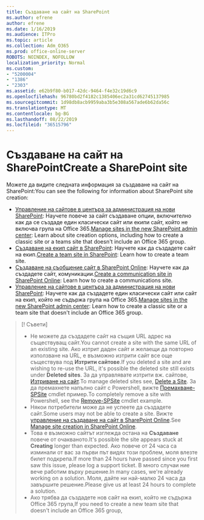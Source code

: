 ```yaml
---
title: Създаване на сайт на SharePoint
ms.author: efrene
author: efrene
ms.date: 1/16/2019
ms.audience: ITPro
ms.topic: article
ms.collection: Adm_O365
ms.prod: office-online-server
ROBOTS: NOINDEX, NOFOLLOW
localization_priority: Normal
ms.custom:
- "5200004"
- "1386"
- "2303"
ms.assetid: e62b9f80-b017-42dc-9464-f4e32c19d6c9
ms.openlocfilehash: 96780bd2f4182c1385406ec2a31cd62745137985
ms.sourcegitcommit: 1d98db8acb9959aba3b5e308a567ade6b62da56c
ms.translationtype: MT
ms.contentlocale: bg-BG
ms.lasthandoff: 08/22/2019
ms.locfileid: "36515796"
---
```

# <a name="create-a-sharepoint-site"></a><span data-ttu-id="28b93-102">Създаване на сайт на SharePoint</span><span class="sxs-lookup"><span data-stu-id="28b93-102">Create a SharePoint site</span></span>

<span data-ttu-id="28b93-103">Можете да видите следната информация за създаване на сайт на SharePoint:</span><span class="sxs-lookup"><span data-stu-id="28b93-103">You can see the following for information about SharePoint site creation:</span></span>
- <span data-ttu-id="28b93-104">[Управление на сайтове в центъра за администрация на нови SharePoint](https://docs.microsoft.com/sharepoint/manage-site-creation): Научете повече за сайт създаване опции, включително как да се създаде един класически сайт или екипи сайт, който не включва група на Office 365.</span><span class="sxs-lookup"><span data-stu-id="28b93-104">[Manage sites in the new SharePoint admin center](https://docs.microsoft.com/sharepoint/manage-site-creation): Learn about site creation options, including how to create a classic site or a teams site that doesn't include an Office 365 group.</span></span>
- <span data-ttu-id="28b93-105">[Създаване на екип сайт в SharePoint](https://support.office.com/article/create-a-team-site-in-sharepoint-ef10c1e7-15f3-42a3-98aa-b5972711777d?ui=en-US&amp;rs=en-US&amp;ad=US): Научете как да създадете сайт на екип.</span><span class="sxs-lookup"><span data-stu-id="28b93-105">[Create a team site in SharePoint](https://support.office.com/article/create-a-team-site-in-sharepoint-ef10c1e7-15f3-42a3-98aa-b5972711777d?ui=en-US&amp;rs=en-US&amp;ad=US): Learn how to create a team site.</span></span>
- <span data-ttu-id="28b93-106">[Създаване на съобщение сайт в SharePoint Online](https://support.office.com/article/7fb44b20-a72f-4d2c-9173-fc8f59ba50eb): Научете как да създадете сайт, комуникации.</span><span class="sxs-lookup"><span data-stu-id="28b93-106">[Create a communication site in SharePoint Online](https://support.office.com/article/7fb44b20-a72f-4d2c-9173-fc8f59ba50eb): Learn how to create a communications site.</span></span>
- <span data-ttu-id="28b93-107">[Управление на сайтове в центъра за администрация на нови SharePoint](https://docs.microsoft.com/sharepoint/manage-sites-in-new-admin-center#create-a-site): Научете как да създадете един класически сайт или сайт на екип, който не съдържа група на Office 365.</span><span class="sxs-lookup"><span data-stu-id="28b93-107">[Manage sites in the new SharePoint admin center](https://docs.microsoft.com/sharepoint/manage-sites-in-new-admin-center#create-a-site):  Learn how to create a classic site or a team site that doesn't include an Office 365 group.</span></span>


  
> [! Съвети]
> - <span data-ttu-id="28b93-109">Не можете да създадете сайт на същия URL адрес на съществуващ сайт.</span><span class="sxs-lookup"><span data-stu-id="28b93-109">You cannot create a site with the same URL of an existing site.</span></span> <span data-ttu-id="28b93-110">Ако изтрит даден сайт и желаещи да повторно използване на URL, е възможно изтрити сайт все още съществува под **Изтрити сайтове**.</span><span class="sxs-lookup"><span data-stu-id="28b93-110">If you deleted a site and are wishing to re-use the URL, it's possible the deleted site still exists under **Deleted sites**.</span></span> <span data-ttu-id="28b93-111">За да управлявате изтрити вж. сайтове, [Изтриване на сайт](https://docs.microsoft.com/sharepoint/manage-sites-in-new-admin-center#delete-a-site).</span><span class="sxs-lookup"><span data-stu-id="28b93-111">To manage deleted sites see, [Delete a Site](https://docs.microsoft.com/sharepoint/manage-sites-in-new-admin-center#delete-a-site).</span></span> <span data-ttu-id="28b93-112">За да премахнете напълно сайт с Powershell, вижте [Премахване-SPSite](https://docs.microsoft.com/sharepoint/manage-sites-in-new-admin-center#delete-a-site) cmdlet пример.</span><span class="sxs-lookup"><span data-stu-id="28b93-112">To completely remove a site with Powershell, see the [Remove-SPSite](https://docs.microsoft.com/sharepoint/manage-sites-in-new-admin-center#delete-a-site) cmdlet example.</span></span>
> - <span data-ttu-id="28b93-113">Някои потребители може да не успеете да създадете сайт.</span><span class="sxs-lookup"><span data-stu-id="28b93-113">Some users may not be able to create a site.</span></span> <span data-ttu-id="28b93-114">Вижте [управление на създаване на сайт в SharePoint Online](https://docs.microsoft.com/sharepoint/manage-site-creation).</span><span class="sxs-lookup"><span data-stu-id="28b93-114">See [Manage site creation in SharePoint Online](https://docs.microsoft.com/sharepoint/manage-site-creation).</span></span>
> - <span data-ttu-id="28b93-115">Това е възможно сайтът изглежда остана на **Създаване** повече от очакваното.</span><span class="sxs-lookup"><span data-stu-id="28b93-115">It's possible the site appears stuck at **Creating** longer than expected.</span></span> <span data-ttu-id="28b93-116">Ако повече от 24 часа са изминали от вас за първи път видях този проблем, моля влезте билет подкрепа.</span><span class="sxs-lookup"><span data-stu-id="28b93-116">If more than 24 hours have passed since you first saw this issue, please log a support ticket.</span></span> <span data-ttu-id="28b93-117">В много случаи ние вече работим върху решение.</span><span class="sxs-lookup"><span data-stu-id="28b93-117">In many cases, we're already working on a solution.</span></span> <span data-ttu-id="28b93-118">Моля, дайте ни най-малко 24 часа да завършите решение.</span><span class="sxs-lookup"><span data-stu-id="28b93-118">Please give us at least 24 hours to complete a solution.</span></span>
> - <span data-ttu-id="28b93-119">Ако трябва да създадете нов сайт на екип, който не съдържа Office 365 група,</span><span class="sxs-lookup"><span data-stu-id="28b93-119">If you need to create a new team site that doesn't include an Office 365 group,</span></span> 


